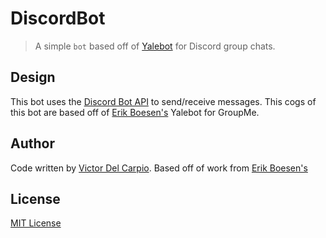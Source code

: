 # DiscordBot
> A simple `bot` based off of [Yalebot](https://github.com/ErikBoesen/Yalebot) for Discord group chats.

## Design
This bot uses the [Discord Bot API](https://discordbots.org/api/docs) to send/receive messages. This cogs of this bot are based off of [Erik Boesen's](https://github.com/ErikBoesen) Yalebot for GroupMe. 

## Author
Code written by [Victor Del Carpio](https://github.com/victor-hugo-dc). Based off of work from [Erik Boesen's](https://github.com/ErikBoesen)

## License
[MIT License](LICENSE)

